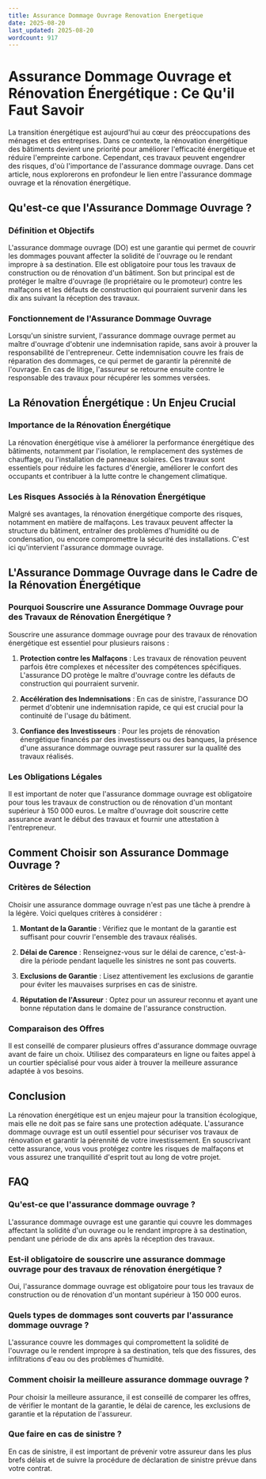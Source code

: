 ```yaml
---
title: Assurance Dommage Ouvrage Renovation Energetique
date: 2025-08-20
last_updated: 2025-08-20
wordcount: 917
---
```


# Assurance Dommage Ouvrage et Rénovation Énergétique : Ce Qu'il Faut Savoir

La transition énergétique est aujourd'hui au cœur des préoccupations des ménages et des entreprises. Dans ce contexte, la rénovation énergétique des bâtiments devient une priorité pour améliorer l'efficacité énergétique et réduire l'empreinte carbone. Cependant, ces travaux peuvent engendrer des risques, d'où l'importance de l'assurance dommage ouvrage. Dans cet article, nous explorerons en profondeur le lien entre l'assurance dommage ouvrage et la rénovation énergétique.

## Qu'est-ce que l'Assurance Dommage Ouvrage ?

### Définition et Objectifs

L'assurance dommage ouvrage (DO) est une garantie qui permet de couvrir les dommages pouvant affecter la solidité de l'ouvrage ou le rendant impropre à sa destination. Elle est obligatoire pour tous les travaux de construction ou de rénovation d'un bâtiment. Son but principal est de protéger le maître d'ouvrage (le propriétaire ou le promoteur) contre les malfaçons et les défauts de construction qui pourraient survenir dans les dix ans suivant la réception des travaux.

### Fonctionnement de l'Assurance Dommage Ouvrage

Lorsqu'un sinistre survient, l'assurance dommage ouvrage permet au maître d'ouvrage d'obtenir une indemnisation rapide, sans avoir à prouver la responsabilité de l'entrepreneur. Cette indemnisation couvre les frais de réparation des dommages, ce qui permet de garantir la pérennité de l'ouvrage. En cas de litige, l'assureur se retourne ensuite contre le responsable des travaux pour récupérer les sommes versées.

## La Rénovation Énergétique : Un Enjeu Crucial

### Importance de la Rénovation Énergétique

La rénovation énergétique vise à améliorer la performance énergétique des bâtiments, notamment par l'isolation, le remplacement des systèmes de chauffage, ou l'installation de panneaux solaires. Ces travaux sont essentiels pour réduire les factures d'énergie, améliorer le confort des occupants et contribuer à la lutte contre le changement climatique.

### Les Risques Associés à la Rénovation Énergétique

Malgré ses avantages, la rénovation énergétique comporte des risques, notamment en matière de malfaçons. Les travaux peuvent affecter la structure du bâtiment, entraîner des problèmes d'humidité ou de condensation, ou encore compromettre la sécurité des installations. C'est ici qu'intervient l'assurance dommage ouvrage.

## L'Assurance Dommage Ouvrage dans le Cadre de la Rénovation Énergétique

### Pourquoi Souscrire une Assurance Dommage Ouvrage pour des Travaux de Rénovation Énergétique ?

Souscrire une assurance dommage ouvrage pour des travaux de rénovation énergétique est essentiel pour plusieurs raisons :

1. **Protection contre les Malfaçons** : Les travaux de rénovation peuvent parfois être complexes et nécessiter des compétences spécifiques. L'assurance DO protège le maître d'ouvrage contre les défauts de construction qui pourraient survenir.

2. **Accélération des Indemnisations** : En cas de sinistre, l'assurance DO permet d'obtenir une indemnisation rapide, ce qui est crucial pour la continuité de l'usage du bâtiment.

3. **Confiance des Investisseurs** : Pour les projets de rénovation énergétique financés par des investisseurs ou des banques, la présence d'une assurance dommage ouvrage peut rassurer sur la qualité des travaux réalisés.

### Les Obligations Légales

Il est important de noter que l'assurance dommage ouvrage est obligatoire pour tous les travaux de construction ou de rénovation d'un montant supérieur à 150 000 euros. Le maître d'ouvrage doit souscrire cette assurance avant le début des travaux et fournir une attestation à l'entrepreneur.

## Comment Choisir son Assurance Dommage Ouvrage ?

### Critères de Sélection

Choisir une assurance dommage ouvrage n'est pas une tâche à prendre à la légère. Voici quelques critères à considérer :

1. **Montant de la Garantie** : Vérifiez que le montant de la garantie est suffisant pour couvrir l'ensemble des travaux réalisés.

2. **Délai de Carence** : Renseignez-vous sur le délai de carence, c'est-à-dire la période pendant laquelle les sinistres ne sont pas couverts.

3. **Exclusions de Garantie** : Lisez attentivement les exclusions de garantie pour éviter les mauvaises surprises en cas de sinistre.

4. **Réputation de l'Assureur** : Optez pour un assureur reconnu et ayant une bonne réputation dans le domaine de l'assurance construction.

### Comparaison des Offres

Il est conseillé de comparer plusieurs offres d'assurance dommage ouvrage avant de faire un choix. Utilisez des comparateurs en ligne ou faites appel à un courtier spécialisé pour vous aider à trouver la meilleure assurance adaptée à vos besoins.

## Conclusion

La rénovation énergétique est un enjeu majeur pour la transition écologique, mais elle ne doit pas se faire sans une protection adéquate. L'assurance dommage ouvrage est un outil essentiel pour sécuriser vos travaux de rénovation et garantir la pérennité de votre investissement. En souscrivant cette assurance, vous vous protégez contre les risques de malfaçons et vous assurez une tranquillité d'esprit tout au long de votre projet.

## FAQ

### Qu'est-ce que l'assurance dommage ouvrage ?

L'assurance dommage ouvrage est une garantie qui couvre les dommages affectant la solidité d'un ouvrage ou le rendant impropre à sa destination, pendant une période de dix ans après la réception des travaux.

### Est-il obligatoire de souscrire une assurance dommage ouvrage pour des travaux de rénovation énergétique ?

Oui, l'assurance dommage ouvrage est obligatoire pour tous les travaux de construction ou de rénovation d'un montant supérieur à 150 000 euros.

### Quels types de dommages sont couverts par l'assurance dommage ouvrage ?

L'assurance couvre les dommages qui compromettent la solidité de l'ouvrage ou le rendent impropre à sa destination, tels que des fissures, des infiltrations d'eau ou des problèmes d'humidité.

### Comment choisir la meilleure assurance dommage ouvrage ?

Pour choisir la meilleure assurance, il est conseillé de comparer les offres, de vérifier le montant de la garantie, le délai de carence, les exclusions de garantie et la réputation de l'assureur.

### Que faire en cas de sinistre ?

En cas de sinistre, il est important de prévenir votre assureur dans les plus brefs délais et de suivre la procédure de déclaration de sinistre prévue dans votre contrat.